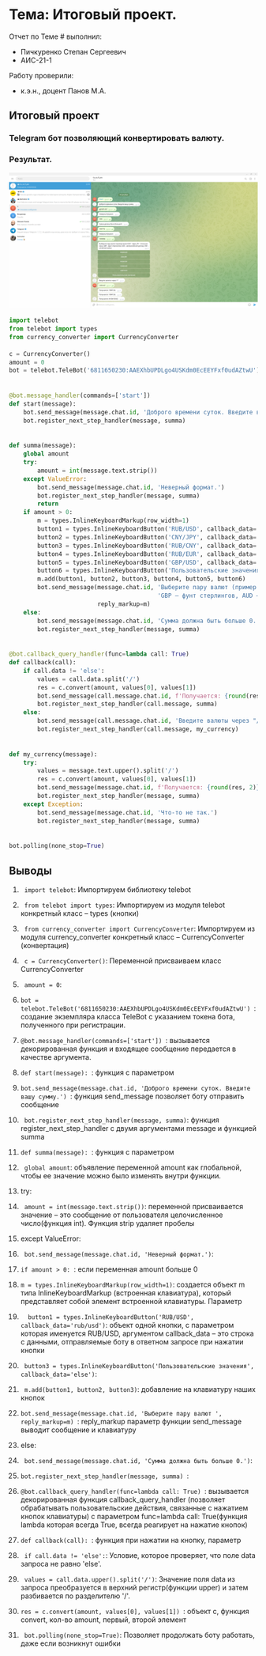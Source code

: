 # Тема: Итоговый проект. 
Отчет по Теме # выполнил:
- Пичкуренко Степан Сергеевич
- АИС-21-1

Работу проверили:
- к.э.н., доцент Панов М.А.

## Итоговый проект
### Telegram бот позволяющий конвертировать валюту.

### Результат.
![Меню](https://github.com/StepanPS/software_engineering/blob/Final_Project/pic/final_project.png)

```python
import telebot
from telebot import types
from currency_converter import CurrencyConverter

c = CurrencyConverter()
amount = 0
bot = telebot.TeleBot('6811650230:AAEXhbUPDLgo4USKdm0EcEEYFxf0udAZtwU')


@bot.message_handler(commands=['start'])
def start(message):
    bot.send_message(message.chat.id, 'Доброго времени суток. Введите вашу сумму.')
    bot.register_next_step_handler(message, summa)


def summa(message):
    global amount
    try:
        amount = int(message.text.strip())
    except ValueError:
        bot.send_message(message.chat.id, 'Неверный формат.')
        bot.register_next_step_handler(message, summa)
        return
    if amount > 0:
        m = types.InlineKeyboardMarkup(row_width=1)
        button1 = types.InlineKeyboardButton('RUB/USD', callback_data='RUB/USD')
        button2 = types.InlineKeyboardButton('CNY/JPY', callback_data='CNY/JPY')
        button3 = types.InlineKeyboardButton('RUB/CNY', callback_data='RUB/CNY')
        button4 = types.InlineKeyboardButton('RUB/EUR', callback_data='RUB/EUR')
        button5 = types.InlineKeyboardButton('GBP/USD', callback_data='GBP/USD')
        button6 = types.InlineKeyboardButton('Пользовательские значения', callback_data='else')
        m.add(button1, button2, button3, button4, button5, button6)
        bot.send_message(message.chat.id, 'Выберите пару валют (пример валют:EUR – евро, JPY – японская иена, '
                                          'GBP – фунт стерлингов, AUD – австралийский доллар, CNY – китайская юань)',
                         reply_markup=m)
    else:
        bot.send_message(message.chat.id, 'Сумма должна быть больше 0.')
        bot.register_next_step_handler(message, summa)


@bot.callback_query_handler(func=lambda call: True)
def callback(call):
    if call.data != 'else':
        values = call.data.split('/')
        res = c.convert(amount, values[0], values[1])
        bot.send_message(call.message.chat.id, f'Получается: {round(res, 2)}.')
        bot.register_next_step_handler(call.message, summa)
    else:
        bot.send_message(call.message.chat.id, 'Введите валюты через "/"')
        bot.register_next_step_handler(call.message, my_currency)


def my_currency(message):
    try:
        values = message.text.upper().split('/')
        res = c.convert(amount, values[0], values[1])
        bot.send_message(message.chat.id, f'Получается: {round(res, 2)}.')
        bot.register_next_step_handler(message, summa)
    except Exception:
        bot.send_message(message.chat.id, 'Что-то не так.')
        bot.register_next_step_handler(message, summa)


bot.polling(none_stop=True)
```
## Выводы
1.	` import telebot`: Импортируем библиотеку telebot
2.	` from telebot import types`: Импортируем из модуля telebot конкретный класс – types (кнопки)
3.	` from currency_converter import CurrencyConverter`: Импортируем из модуля currency_converter конкретный класс – CurrencyConverter (конвертация)
4.	` c = CurrencyConverter()`: Переменной присваиваем класс CurrencyConverter
5.	` amount = 0`:
6.	`bot = telebot.TeleBot('6811650230:AAEXhbUPDLgo4USKdm0EcEEYFxf0udAZtwU') `: создание экземпляра класса TeleBot с указанием токена бота, полученного при регистрации.

7.	`@bot.message_handler(commands=['start']) `: вызывается декорированная функция и входящее сообщение передается в качестве аргумента.
8.	`def start(message): `: функция с параметром 
9.	`bot.send_message(message.chat.id, 'Доброго времени суток. Введите вашу сумму.') `: функция send_message позволяет боту отправить сообщение 
10.	` bot.register_next_step_handler(message, summa)`: функция register_next_step_handler с двумя аргументами message и функцией summa

11.	`def summa(message): `: функция с параметром 
12.	` global amount`: объявление переменной amount как глобальной, чтобы ее значение можно было изменять внутри функции.
13.	try:
14.	` amount = int(message.text.strip())`: переменной присваивается значение – это сообщение от пользователя целочисленное число(функция int). Функция strip удаляет пробелы
15.	except ValueError:
16.	` bot.send_message(message.chat.id, 'Неверный формат.')`:
17.	`if amount > 0: `: если переменная amount больше 0
18.	`m = types.InlineKeyboardMarkup(row_width=1)`: создается объект m типа InlineKeyboardMarkup (встроенная клавиатура), который представляет собой элемент встроенной клавиатуры. Параметр
19.	`  button1 = types.InlineKeyboardButton('RUB/USD', callback_data='rub/usd')`: объект одной кнопки, с параметром которая именуется RUB/USD, аргументом  callback_data – это строка с данными, отправляемые боту в ответном запросе при нажатии кнопки
20.	` button3 = types.InlineKeyboardButton('Пользовательские значения', callback_data='else')`:
21.	` m.add(button1, button2, button3)`: добавление на клавиатуру наших кнопок
22.	`bot.send_message(message.chat.id, 'Выберите пару валют ', reply_markup=m) `: reply_markup параметр функции send_message выводит сообщение и клавиатуру
23.	else:
24.	` bot.send_message(message.chat.id, 'Сумма должна быть больше 0.')`:
25.	`bot.register_next_step_handler(message, summa) `:

26.	`@bot.callback_query_handler(func=lambda call: True) `: вызывается декорированная функция callback_query_handler (позволяет обрабатывать пользовательские действия, связанные с нажатием кнопок клавиатуры) с параметром func=lambda call: True(функция lambda которая всегда True, всегда реагирует на нажатие кнопок)
27.	`def callback(call): `: функция при нажатии на кнопку, параметр
28.	` if call.data != 'else':`: Условие, которое проверяет, что поле data запроса не равно 'else'.
29.	` values = call.data.upper().split('/')`: Значение поля data из запроса преобразуется в верхний регистр(функции upper) и затем разбивается по разделителю '/'.
30.	`res = c.convert(amount, values[0], values[1]) `: объект c, функция convert, кол-во amount, первый, второй элемент
31.	` bot.polling(none_stop=True)`: Позволяет продолжать боту работать, даже если возникнут ошибки

